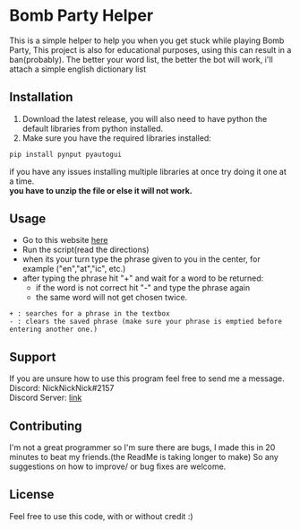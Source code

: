 # Bomb Party Helper
This is a simple helper to help you when you get stuck while playing Bomb Party, This project is also for educational purposes, using this can result in a ban(probably).
The better your word list, the better the bot will work, i'll attach a simple english dictionary list

## Installation

1. Download the latest release, you will also need to have python the default libraries from python installed. 
2. Make sure you have the required libraries installed:
```bash
pip install pynput pyautogui
```
if you have any issues installing multiple libraries at once try doing it one at a time.  
**you have to unzip the file or else it will not work.**

## Usage
 * Go to this website [here](https://JKLM.FUN)  
 * Run the script(read the directions)  
 * when its your turn type the phrase given to you in the center, for example ("en","at","ic", etc.)  
 * after typing the phrase hit "+" and wait for a word to be returned:  
     * if the word is not correct hit "-" and type the phrase again  
     * the same word will not get chosen twice.  
```
+ : searches for a phrase in the textbox
- : clears the saved phrase (make sure your phrase is emptied before entering another one.)
```
## Support
If you are unsure how to use this program feel free to send me a message.  
Discord: NickNickNick#2157  
Discord Server: [link](https://discord.gg/EwQ5HGP)

## Contributing

I'm not a great programmer so I'm sure there are bugs, I made this in 20 minutes to beat my friends.(the ReadMe is taking longer to make)
So any suggestions on how to improve/ or bug fixes are welcome.

## License
Feel free to use this code, with or without credit :)
